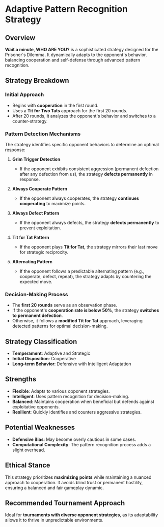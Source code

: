 # Adaptive Pattern Recognition Strategy

## Overview
**Wait a minute, WHO ARE YOU?** is a sophisticated strategy designed for the Prisoner's Dilemma. It dynamically adapts to the opponent's behavior, balancing cooperation and self-defense through advanced pattern recognition.

## Strategy Breakdown

### Initial Approach
- Begins with **cooperation** in the first round.
- Uses a **Tit for Two Tats** approach for the first 20 rounds.
- After 20 rounds, it analyzes the opponent's behavior and switches to a counter-strategy.

### Pattern Detection Mechanisms
The strategy identifies specific opponent behaviors to determine an optimal response:

1. **Grim Trigger Detection**  
   - If the opponent exhibits consistent aggression (permanent defection after any defection from us), the strategy **defects permanently** in response.

2. **Always Cooperate Pattern**  
   - If the opponent always cooperates, the strategy **continues cooperating** to maximize points.

3. **Always Defect Pattern**  
   - If the opponent always defects, the strategy **defects permanently** to prevent exploitation.

4. **Tit for Tat Pattern**  
   - If the opponent plays **Tit for Tat**, the strategy mirrors their last move for strategic reciprocity.

5. **Alternating Pattern**  
   - If the opponent follows a predictable alternating pattern (e.g., cooperate, defect, repeat), the strategy adapts by countering the expected move.

### Decision-Making Process
- The **first 20 rounds** serve as an observation phase.
- If the opponent's **cooperation rate is below 50%**, the strategy **switches to permanent defection**.
- Otherwise, it follows a **modified Tit for Tat** approach, leveraging detected patterns for optimal decision-making.

## Strategy Classification
- **Temperament**: Adaptive and Strategic
- **Initial Disposition**: Cooperative
- **Long-term Behavior**: Defensive with Intelligent Adaptation

## Strengths
- **Flexible**: Adapts to various opponent strategies.
- **Intelligent**: Uses pattern recognition for decision-making.
- **Balanced**: Maintains cooperation when beneficial but defends against exploitative opponents.
- **Resilient**: Quickly identifies and counters aggressive strategies.

## Potential Weaknesses
- **Defensive Bias**: May become overly cautious in some cases.
- **Computational Complexity**: The pattern recognition process adds a slight overhead.

## Ethical Stance
This strategy prioritizes **maximizing points** while maintaining a nuanced approach to cooperation. It avoids blind trust or permanent hostility, ensuring a balanced and fair gameplay dynamic.

## Recommended Tournament Approach
Ideal for **tournaments with diverse opponent strategies**, as its adaptability allows it to thrive in unpredictable environments.

